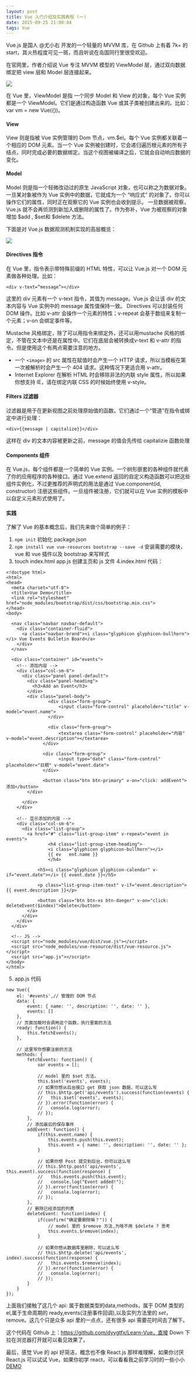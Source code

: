 ```yaml
---
layout: post
title: Vue 入门介绍及实践教程 (一)
date: 2015-09-25 21:00:04
tags: Vue
---
```


Vue.js 是国人 @尤小右 开发的一个轻量的 MVVM 库，在 Github 上有着 7k+ 的 start，其火热程度可见一斑，而且听说在岛国同行里很受欢迎。

在官网里，作者介绍说 Vue 专注 MVVM 模型的 ViewModel 层，通过双向数据绑定把 view 层和 Model 层连接起来。

![](http://cn.vuejs.org/images/mvvm.png)

在 Vue 里，ViewModel 是指 一个同步 Model 和 View 的对象，每个 Vue 实例都是一个 ViewModel。它们是通过构造函数 Vue 或其子类被创建出来的。比如：var vm = new Vue({})。
#### View 
View 则是指被 Vue 实例管理的 Dom 节点，vm.$el。每个 Vue 实例都关联着一个相应的 DOM 元素。当一个 Vue 实例被创建时，它会递归遍历根元素的所有子结点，同时完成必要的数据绑定。当这个视图被编译之后，它就会自动响应数据的变化。

#### Model 
Model 则是指一个轻微改动过的原生 JavaScript 对象，也可以称之为数据对象。一旦某对象被作为 Vue 实例中的数据，它就成为一个 “响应式” 的对象了。你可以操作它们的属性，同时正在观察它的 Vue 实例也会收到提示。
一旦数据被观察，Vue.js 就不会再侦测到新加入或删除的属性了。作为弥补，Vue 为被观察的对象增加 $add , $set和 $delete 方法。

下面是对 Vue.js 数据观测机制实现的高层概览：

![](http://cn.vuejs.org/images/data.png)

#### Directives 指令
在 Vue 里，指令表示带特殊前缀的 HTML 特性，可以让 Vue.js 对一个 DOM 元素做各种处理。比如：

```
<div v-text=“message”></div>
```

这里的 div 元素有一个 v-text 指令，其值为 message。Vue.js 会让该 div 的文本内容与 Vue 实例中的 message 属性值保持一致。
Directives 可以封装任何 DOM 操作。比如 v-attr 会操作一个元素的特性；v-repeat 会基于数组来复制一个元素；v-on 会绑定事件等。

Mustache 风格绑定，除了可以用指令来绑定外，还可以用mustache 风格的绑定，不管在文本中还是在属性中。它们在底层会被转换成v-text 和 v-attr 的指令。但是使用这个有两点需要注意的地方。

- 一个 `<image>` 的 src 属性在赋值时会产生一个 HTTP 请求，所以当模板在第一次被解析时会产生一个 404 请求。这种情况下更适合用 v-attr。
- Internet Explorer 在解析 HTML 时会移除非法的内联 style 属性，所以如果你想支持 IE，请在绑定内联 CSS 的时候始终使用 v-style。


#### Filters 过滤器 

过滤器是用于在更新视图之前处理原始值的函数。它们通过一个“管道”在指令或绑定中进行处理：

```
<div>{{message | capitalize}}</div>
```

这样在 div 的文本内容被更新之前，message 的值会先传给 capitalizie 函数处理

#### Components 组件
在 Vue.js，每个组件都是一个简单的 Vue 实例。一个树形嵌套的各种组件就代表了你的应用程序的各种接口。通过 Vue.extend 返回的自定义构造函数可以把这些组件实例化，不过更推荐的声明式的用法是通过 Vue.component(id, constructor) 注册这些组件。一旦组件被注册，它们就可以在 Vue 实例的模板中以自定义元素形式使用了。
#### 实践
了解了 Vue 的基本概念后，我们先来做个简单的例子：
1. `npm init` 初始化 package.json
2. `npm install vue vue-resources bootstrap --save -d` 安装需要的模块，vue 和 vue 插件以及 bootstrap 来写样式
3. touch index.html app.js 创建主页和 js 文件
4.index.html 代码：
```
<!doctype html>
<html>
<head>
  <meta charset="utf-8">
  <title>Vue Demo</title>
  <link rel="stylesheet" href="node_modules/bootstrap/dist/css/bootstrap.min.css">
</head>
<body>

  <nav class="navbar navbar-default">
    <div class="container-fluid">
      <a class="navbar-brand"><i class="glyphicon glyphicon-bullhorn"></i> Vue Events Bulletin Board</a>
    </div>
  </nav>

  <div class="container" id="events">
    <!-- 添加内容 -->
    <div class="col-sm-6">
      <div class="panel panel-default">
        <div class="panel-heading">
          <h3>Add an Event</h3>
        </div>
        <div class="panel-body">
				<div class="form-group">
    				<input class="form-control" placeholder="title" v-model="event.name">
	 	 		</div>

		  		<div class="form-group">
	    			<textarea class="form-control" placeholder="内容" v-model="event.description"></textarea>
			  </div>

			  <div class="form-group">
	    			<input type="date" class="form-control" placeholder="日期" v-model="event.date">
			  </div>

			  <button class="btn btn-primary" v-on="click: addEvent">添加</button>
        </div>

      </div>
    </div>

    <!-- 显示添加的内容 -->
    <div class="col-sm-6">
      <div class="list-group">
      	<a href="#" class="list-group-item" v-repeat="event in events">
    			<h4 class="list-group-item-heading">
	      		<i class="glyphicon glyphicon-bullhorn"></i> 
      			{{ ev	ent.name }}
    			</h4>

    		<h5><i class="glyphicon glyphicon-calendar" v-if="event.date"></i> {{ event.date }}</h5>

    		<p class="list-group-item-text" v-if="event.description">{{ event.description }}</p>

    		<button class="btn btn-xs btn-danger" v-on="click: deleteEvent($index)">Delete</button>
  		</a>
      </div>
    </div>
  </div>

  <!-- JS -->
  <script src="node_modules/vue/dist/vue.js"></script>
  <script src="node_modules/vue-resource/dist/vue-resource.js"></script>
  <script src="app.js"></script>
</body>
</html>
```
5. app.js 代码
```
new Vue({
    el: '#events',// 管理的 DOM 节点
    data: {
        event: { name: '', description: '', date: '' },
        events: []
    },
    // 页面加载时会调用这个函数，执行里面的方法
    ready: function() {
        this.fetchEvents();
    },

    // 这里写你想要注册的方法
    methods: {
        fetchEvents: function() {
            var events = [];

            // model 里的 $set 方法，
            this.$set('events', events);
            // 如果你想从后台接口 get 获取 json 数据，可以这么写
            // this.$http.get('api/events').success(function(events) {
            //   this.$set('events', events);
            // }).error(function(error) {
            //   console.log(error);
            // });
        },
        // 添加最后的保存事件
        addEvent: function() {
            if(this.event.name) {
                this.events.push(this.event);
                this.event = { name: '', description: '', date: '' };
            }

            // 如果你想 Post 提交到后台，你可以这么写
            // this.$http.post('api/events', this.event).success(function(response) {
            //   this.events.push(this.event);
            //   console.log("Event added!");
            // }).error(function(error) {
            //   console.log(error);
            // });
        },
        // 删除已经添加的列表
        deleteEvent: function(index) {
            if(confirm("确定要删除嘛？")) {
                // model 里的 $remove 方法,为啥不用 $delete ? 思考
                this.events.$remove(index);
            }

            // 如果你想从数据库里删除，可以这么写
            // this.$http.delete('api/events', index).success(function(response) {
            //   this.events.$remove(index);
            // }).error(function(error) {
            //   console.log(error);
            // });
        }
    }
});

```
上面我们接触了这几个 api: 属于数据类型的data,methods，属于 DOM 类型的 el,属于生命周期的 ready,events(注册事件回调),以及实列方法里的 $set，$remove。这几个只是众多 api 里的一点点，还有很多 api 需要花时间去了解下。

这个代码在 Github 上：https://github.com/dyygtfx/Learn-Vue，直接 Down 下拉在浏览器打开就可以看见效果了。

最后，感觉 Vue 的 api 好简洁，概念也不像 React.js 那样难理解，如果你讨厌 React.js 可以试试 Vue，如果你初学 react，可以看看我之前学习时的一些小小 [DEMO](https://github.com/dyygtfx/Learn-React)



